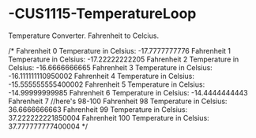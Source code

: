 # -CUS1115-TemperatureLoop

Temperature Converter. Fahrenheit to Celcius. 

/*
Fahrenheit 0
Temperature in Celsius: -17.7777777776
Fahrenheit 1
Temperature in Celsius: -17.22222222205
Fahrenheit 2
Temperature in Celsius: -16.6666666665
Fahrenheit 3
Temperature in Celsius: -16.111111110950002
Fahrenheit 4
Temperature in Celsius: -15.555555555400002
Fahrenheit 5
Temperature in Celsius: -14.99999999985
Fahrenheit 6
Temperature in Celsius: -14.4444444443
Fahrenheit 7
//here's 98-100
Fahrenheit 98
Temperature in Celsius: 36.6666666663
Fahrenheit 99
Temperature in Celsius: 37.222222221850004
Fahrenheit 100
Temperature in Celsius: 37.777777777400004
 */
